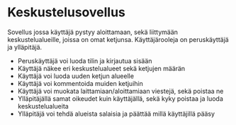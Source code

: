 # Keskustelusovellus

Sovellus jossa käyttäjä pystyy aloittamaan, sekä liittymään keskustelualueille, joissa on omat ketjunsa. Käyttäjärooleja on peruskäyttäjä ja ylläpitäjä.

- Peruskäyttäjä voi luoda tilin ja kirjautua sisään
- Käyttäjä näkee eri keskustelualueet sekä ketjujen määrän
- Käyttäjä voi luoda uuden ketjun alueelle
- Käyttäjä voi kommentoida muiden ketjuihin
- Käyttäjä voi muokata laittamiaan/aloittamiaan viestejä, sekä poistaa ne
- Ylläpitäjällä samat oikeudet kuin käyttäjällä, sekä kyky poistaa ja luoda keskustelualueita
- Ylläpitäjä voi tehdä alueista salaisia ja päättää millä käyttäjillä pääsy
